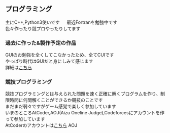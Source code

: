 ## プログラミング
主にC++,Python3使いです 　
最近Fortranを勉強中です  
色々作ったり競プロやったりしてます  
### 過去に作った&製作予定の作品
GUIのお勉強を全くしてこなかったため、全てCUIです  
やっぱり時代はGUIだと身にしみて感じます  
詳細は[こちら](jj1guj.github.io/programming_made.md)

### 競技プログラミング
競技プログラミングとは与えられた問題を速く正確に解くプログラムを作り、制限時間に何問解くことができるか競技のことです  
まだまだ弱々ですがゲーム感覚で楽しく参加しています  
いまのところAtCoder,AOJ\(Aizu Oneline Judge\),Codeforcesにアカウントを作って参加しています  
AtCoderのアカウントは[こちら](https://atcoder.jp/users/jj1guj)
AOJ
